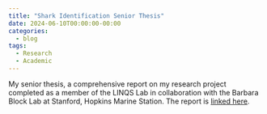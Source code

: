 ```yaml
---
title: "Shark Identification Senior Thesis"
date: 2024-06-10T00:00:00-00:00
categories:
  - blog
tags:
  - Research
  - Academic
---
```


My senior thesis, a comprehensive report on my research project completed as a member of the LINQS Lab in collaboration with the Barbara Block Lab at Stanford, Hopkins Marine Station. The report is [linked here](https://github.com/fkurmann/fkurmann.github.io/blob/master/assets/documents/Shark_Identification_Senior_Thesis.pdf).

